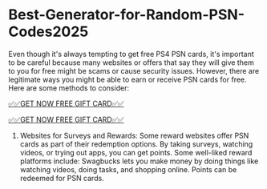 # Best-Generator-for-Random-PSN-Codes2025

Even though it's always tempting to get free PS4 PSN cards, it's important to be careful because many websites or offers that say they will give them to you for free might be scams or cause security issues. However, there are legitimate ways you might be able to earn or receive PSN cards for free.  Here are some methods to consider:


[✅✅GET NOW FREE GIFT CARD✅✅](https://app.higiftcardusa.com/)

[✅✅GET NOW FREE GIFT CARD✅✅](https://app.higiftcardusa.com/)


 1.  Websites for Surveys and Rewards: Some reward websites offer PSN cards as part of their redemption options.  By taking surveys, watching videos, or trying out apps, you can get points. Some well-liked reward platforms include: Swagbucks lets you make money by doing things like watching videos, doing tasks, and shopping online. Points can be redeemed for PSN cards.
